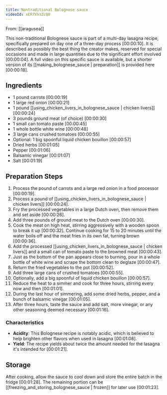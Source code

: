 ```yaml
---
title: Nontraditional Bolognese sauce
videoId: xER7YhsZcQ0
---
```


From: [[aragusea]] <br/> 

This non-traditional Bolognese sauce is part of a multi-day lasagna recipe, specifically prepared on day one of a three-day process <a class="yt-timestamp" data-t="00:00:10">[00:00:10]</a>. It is described as possibly the best thing the creator makes, reserved for special occasions and made in large quantities due to the significant effort involved <a class="yt-timestamp" data-t="00:00:04">[00:00:04]</a>. A full video on this specific sauce is available, but a shorter version of its [[making_bolognese_sauce | preparation]] is provided here <a class="yt-timestamp" data-t="00:00:18">[00:00:18]</a>.

## Ingredients

*   1 pound carrots <a class="yt-timestamp" data-t="00:00:19">[00:00:19]</a>
*   1 large red onion <a class="yt-timestamp" data-t="00:00:21">[00:00:21]</a>
*   1 pound [[using_chicken_livers_in_bolognese_sauce | chicken livers]] <a class="yt-timestamp" data-t="00:00:24">[00:00:24]</a>
*   3 pounds ground meat (of choice) <a class="yt-timestamp" data-t="00:00:30">[00:00:30]</a>
*   1 small can tomato paste <a class="yt-timestamp" data-t="00:00:45">[00:00:45]</a>
*   1 whole bottle white wine <a class="yt-timestamp" data-t="00:00:48">[00:00:48]</a>
*   3 large cans crushed tomatoes <a class="yt-timestamp" data-t="00:00:55">[00:00:55]</a>
*   Optional: 1 big spoonful liquid chicken bouillon <a class="yt-timestamp" data-t="00:00:57">[00:00:57]</a>
*   Dried herbs <a class="yt-timestamp" data-t="00:01:05">[00:01:05]</a>
*   Pepper <a class="yt-timestamp" data-t="00:01:06">[00:01:06]</a>
*   Balsamic vinegar <a class="yt-timestamp" data-t="00:01:07">[00:01:07]</a>
*   Salt <a class="yt-timestamp" data-t="00:01:19">[00:01:19]</a>

## Preparation Steps

1.  Process the pound of carrots and a large red onion in a food processor <a class="yt-timestamp" data-t="00:00:19">[00:00:19]</a>.
2.  Process a pound of [[using_chicken_livers_in_bolognese_sauce | chicken livers]] <a class="yt-timestamp" data-t="00:00:24">[00:00:24]</a>.
3.  Fry the processed vegetables in a large Dutch oven, then remove them and set aside <a class="yt-timestamp" data-t="00:00:26">[00:00:26]</a>.
4.  Add three pounds of ground meat to the Dutch oven <a class="yt-timestamp" data-t="00:00:30">[00:00:30]</a>.
5.  Cook the meat on high heat, stirring aggressively with a wooden spoon to break it up <a class="yt-timestamp" data-t="00:00:32">[00:00:32]</a>. Continue cooking for 15 to 20 minutes until the water boils off and the meat fries in its own fat, turning brown <a class="yt-timestamp" data-t="00:00:36">[00:00:36]</a>.
6.  Add the processed [[using_chicken_livers_in_bolognese_sauce | chicken livers]] and a small can of tomato paste to the browned meat <a class="yt-timestamp" data-t="00:00:43">[00:00:43]</a>.
7.  Just as the bottom of the pan appears close to burning, pour in a whole bottle of white wine and scrape the bottom clean to deglaze <a class="yt-timestamp" data-t="00:00:47">[00:00:47]</a>.
8.  Return the fried vegetables to the pot <a class="yt-timestamp" data-t="00:00:52">[00:00:52]</a>.
9.  Add three large cans of crushed tomatoes <a class="yt-timestamp" data-t="00:00:55">[00:00:55]</a>.
10. Optionally, add a big spoonful of liquid chicken bouillon <a class="yt-timestamp" data-t="00:00:57">[00:00:57]</a>.
11. Reduce the heat to a simmer and cook for three hours, stirring every now and then <a class="yt-timestamp" data-t="00:01:01">[00:01:01]</a>.
12. During the last hour of simmering, add some dried herbs, pepper, and a bunch of balsamic vinegar <a class="yt-timestamp" data-t="00:01:05">[00:01:05]</a>.
13. After three hours, taste the sauce and add salt, more vinegar, or any other seasoning deemed necessary <a class="yt-timestamp" data-t="00:01:16">[00:01:16]</a>.

### Characteristics

*   **Acidity**: This Bolognese recipe is notably acidic, which is believed to help brighten other flavors when used in lasagna <a class="yt-timestamp" data-t="00:01:08">[00:01:08]</a>.
*   **Yield**: The recipe yields about twice the amount needed for the lasagna it's intended for <a class="yt-timestamp" data-t="00:01:21">[00:01:21]</a>.

## Storage

After cooking, allow the sauce to cool down and store the entire batch in the fridge <a class="yt-timestamp" data-t="00:01:28">[00:01:28]</a>. The remaining portion can be [[freezing_and_storing_bolognese_sauce | frozen]] for later use <a class="yt-timestamp" data-t="00:01:23">[00:01:23]</a>.